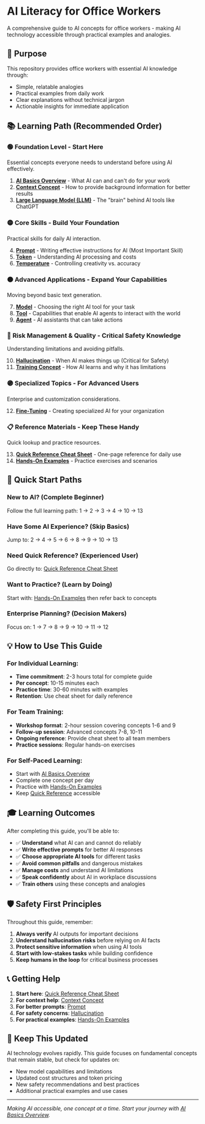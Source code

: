 # AI Literacy for Office Workers

A comprehensive guide to AI concepts for office workers - making AI technology accessible through practical examples and analogies.

## 🎯 Purpose

This repository provides office workers with essential AI knowledge through:
- Simple, relatable analogies
- Practical examples from daily work
- Clear explanations without technical jargon
- Actionable insights for immediate application

## 📚 Learning Path (Recommended Order)

### 🟢 **Foundation Level** - Start Here
Essential concepts everyone needs to understand before using AI effectively.

1. **[AI Basics Overview](./ai-basics-overview.md)** - What AI can and can't do for your work
2. **[Context Concept](./context-concept.md)** - How to provide background information for better results
3. **[Large Language Model (LLM)](./01-large-language-model.md)** - The "brain" behind AI tools like ChatGPT

### 🟡 **Core Skills** - Build Your Foundation
Practical skills for daily AI interaction.

4. **[Prompt](./04-prompt.md)** - Writing effective instructions for AI (Most Important Skill)
5. **[Token](./03-token.md)** - Understanding AI processing and costs
6. **[Temperature](./05-temperature.md)** - Controlling creativity vs. accuracy

### 🟠 **Advanced Applications** - Expand Your Capabilities
Moving beyond basic text generation.

7. **[Model](./02-model.md)** - Choosing the right AI tool for your task
8. **[Tool](./06-tool.md)** - Capabilities that enable AI agents to interact with the world
9. **[Agent](./07-agent.md)** - AI assistants that can take actions

### 🔴 **Risk Management & Quality** - Critical Safety Knowledge
Understanding limitations and avoiding pitfalls.

10. **[Hallucination](./08-hallucination.md)** - When AI makes things up (Critical for Safety)
11. **[Training Concept](./training-concept.md)** - How AI learns and why it has limitations

### 🟣 **Specialized Topics** - For Advanced Users
Enterprise and customization considerations.

12. **[Fine-Tuning](./09-fine-tuning.md)** - Creating specialized AI for your organization

### 📋 **Reference Materials** - Keep These Handy
Quick lookup and practice resources.

13. **[Quick Reference Cheat Sheet](./quick-reference-cheat-sheet.md)** - One-page reference for daily use
14. **[Hands-On Examples](./hands-on-examples.md)** - Practice exercises and scenarios

## 🚀 Quick Start Paths

### **New to AI?** (Complete Beginner)
Follow the full learning path: 1 → 2 → 3 → 4 → 10 → 13

### **Have Some AI Experience?** (Skip Basics)
Jump to: 2 → 4 → 5 → 6 → 8 → 9 → 10 → 13

### **Need Quick Reference?** (Experienced User)
Go directly to: [Quick Reference Cheat Sheet](./quick-reference-cheat-sheet.md)

### **Want to Practice?** (Learn by Doing)
Start with: [Hands-On Examples](./hands-on-examples.md) then refer back to concepts

### **Enterprise Planning?** (Decision Makers)
Focus on: 1 → 7 → 8 → 9 → 10 → 11 → 12

## 💡 How to Use This Guide

### **For Individual Learning:**
- **Time commitment**: 2-3 hours total for complete guide
- **Per concept**: 10-15 minutes each
- **Practice time**: 30-60 minutes with examples
- **Retention**: Use cheat sheet for daily reference

### **For Team Training:**
- **Workshop format**: 2-hour session covering concepts 1-6 and 9
- **Follow-up session**: Advanced concepts 7-8, 10-11
- **Ongoing reference**: Provide cheat sheet to all team members
- **Practice sessions**: Regular hands-on exercises

### **For Self-Paced Learning:**
- Start with [AI Basics Overview](./ai-basics-overview.md)
- Complete one concept per day
- Practice with [Hands-On Examples](./hands-on-examples.md)
- Keep [Quick Reference](./quick-reference-cheat-sheet.md) accessible

## 🎓 Learning Outcomes

After completing this guide, you'll be able to:
- ✅ **Understand** what AI can and cannot do reliably
- ✅ **Write effective prompts** for better AI responses
- ✅ **Choose appropriate AI tools** for different tasks
- ✅ **Avoid common pitfalls** and dangerous mistakes
- ✅ **Manage costs** and understand AI limitations
- ✅ **Speak confidently** about AI in workplace discussions
- ✅ **Train others** using these concepts and analogies

## 🛡️ Safety First Principles

Throughout this guide, remember:
1. **Always verify** AI outputs for important decisions
2. **Understand hallucination risks** before relying on AI facts
3. **Protect sensitive information** when using AI tools
4. **Start with low-stakes tasks** while building confidence
5. **Keep humans in the loop** for critical business processes

## 📞 Getting Help

1. **Start here**: [Quick Reference Cheat Sheet](./quick-reference-cheat-sheet.md)
2. **For context help**: [Context Concept](./context-concept.md)
3. **For better prompts**: [Prompt](./04-prompt.md)
4. **For safety concerns**: [Hallucination](./08-hallucination.md)
5. **For practical examples**: [Hands-On Examples](./hands-on-examples.md)

## 🔄 Keep This Updated

AI technology evolves rapidly. This guide focuses on fundamental concepts that remain stable, but check for updates on:
- New model capabilities and limitations
- Updated cost structures and token pricing
- New safety recommendations and best practices
- Additional practical examples and use cases

---

*Making AI accessible, one concept at a time. Start your journey with [AI Basics Overview](./ai-basics-overview.md).*